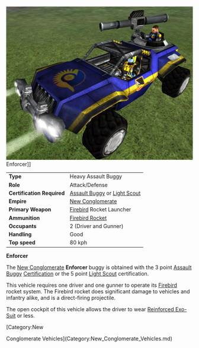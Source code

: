 ![](../images/Enforcer.jpg "fig:Enforcer.jpg") Enforcer\]\]

|                            |                                                                                                                          |
| -------------------------- | ------------------------------------------------------------------------------------------------------------------------ |
| **Type**                   | Heavy Assault Buggy                                                                                                      |
| **Role**                   | Attack/Defense                                                                                                           |
| **Certification Required** | [Assault Buggy](../certifications/Assault_Buggy_(Certification).md) or [Light Scout](../certifications/Light_Scout.md) |
| **Empire**                 | [New Conglomerate](../etc/New_Conglomerate.md)                                                                           |
| **Primary Weapon**         | [Firebird](../weapons/Firebird.md) Rocket Launcher                                                                       |
| **Ammunition**             | [Firebird Rocket](../ammunition/Firebird_Rocket.md)                                                                      |
| **Occupants**              | 2 (Driver and Gunner)                                                                                                    |
| **Handling**               | Good                                                                                                                     |
| **Top speed**              | 80 kph                                                                                                                   |

**Enforcer**

The [New Conglomerate](../etc/New_Conglomerate.md) **Enforcer** buggy is
obtained with the 3 point
[Assault Buggy](../certifications/Assault_Buggy_(Certification).md)
[Certification](../certifications/Certification.md) or the 5 point
[Light Scout](../certifications/Light_Scout.md) certification.

This vehicle requires one driver and one gunner to operate its
[Firebird](../weapons/Firebird.md) rocket system. The Firebird rocket does
significant damage to vehicles and infantry alike, and is a direct-firing
projectile.

The open cockpit of this vehicle allows the driver to wear
[Reinforced Exo-Suit](../armor/Reinforced_Exo-Suit.md) or less.

<!--[Category:Game Items](Category:Game_Items.md)-->
<!--[Category:Vehicles](Category:Vehicles.md)--> [Category:New

Conglomerate Vehicles](Category:New_Conglomerate_Vehicles.md)

<!--[Category:Ground Vehicles](Category:Ground_Vehicles.md)-->

